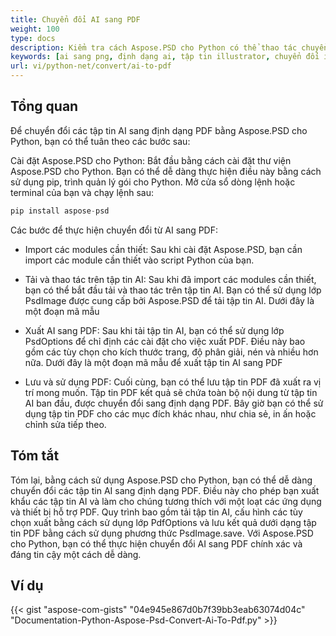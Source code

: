 ```yaml
---
title: Chuyển đổi AI sang PDF
weight: 100
type: docs
description: Kiểm tra cách Aspose.PSD cho Python có thể thao tác chuyển đổi Hình ảnh AI sang PDF
keywords: [ai sang png, định dạng ai, tập tin illustrator, chuyển đổi illustrator, ai sang pdf, ai sang jpeg, ai sang tiff, ai sang psd, api psd, python, mẫu mã code]
url: vi/python-net/convert/ai-to-pdf
---
```


## **Tổng quan**
Để chuyển đổi các tập tin AI sang định dạng PDF bằng Aspose.PSD cho Python, bạn có thể tuân theo các bước sau:

Cài đặt Aspose.PSD cho Python: Bắt đầu bằng cách cài đặt thư viện Aspose.PSD cho Python. Bạn có thể dễ dàng thực hiện điều này bằng cách sử dụng pip, trình quản lý gói cho Python. Mở cửa sổ dòng lệnh hoặc terminal của bạn và chạy lệnh sau:

```python
pip install aspose-psd
```

Các bước để thực hiện chuyển đổi từ AI sang PDF:

- Import các modules cần thiết: Sau khi cài đặt Aspose.PSD, bạn cần import các module cần thiết vào script Python của bạn.
- Tải và thao tác trên tập tin AI: Sau khi đã import các modules cần thiết, bạn có thể bắt đầu tải và thao tác trên tập tin AI. Bạn có thể sử dụng lớp PsdImage được cung cấp bởi Aspose.PSD để tải tập tin AI. Dưới đây là một đoạn mã mẫu

- Xuất AI sang PDF: Sau khi tải tập tin AI, bạn có thể sử dụng lớp PsdOptions để chỉ định các cài đặt cho việc xuất PDF. Điều này bao gồm các tùy chọn cho kích thước trang, độ phân giải, nén và nhiều hơn nữa. Dưới đây là một đoạn mã mẫu để xuất tập tin AI sang PDF

- Lưu và sử dụng PDF: Cuối cùng, bạn có thể lưu tập tin PDF đã xuất ra vị trí mong muốn. Tập tin PDF kết quả sẽ chứa toàn bộ nội dung từ tập tin AI ban đầu, được chuyển đổi sang định dạng PDF. Bây giờ bạn có thể sử dụng tập tin PDF cho các mục đích khác nhau, như chia sẻ, in ấn hoặc chỉnh sửa tiếp theo.

## **Tóm tắt**
Tóm lại, bằng cách sử dụng Aspose.PSD cho Python, bạn có thể dễ dàng chuyển đổi các tập tin AI sang định dạng PDF. Điều này cho phép bạn xuất khẩu các tập tin AI và làm cho chúng tương thích với một loạt các ứng dụng và thiết bị hỗ trợ PDF. Quy trình bao gồm tải tập tin AI, cấu hình các tùy chọn xuất bằng cách sử dụng lớp PdfOptions và lưu kết quả dưới dạng tập tin PDF bằng cách sử dụng phương thức PsdImage.save. Với Aspose.PSD cho Python, bạn có thể thực hiện chuyển đổi AI sang PDF chính xác và đáng tin cậy một cách dễ dàng.

## **Ví dụ**
{{< gist "aspose-com-gists" "04e945e867d0b7f39bb3eab63074d04c" "Documentation-Python-Aspose-Psd-Convert-Ai-To-Pdf.py" >}}

